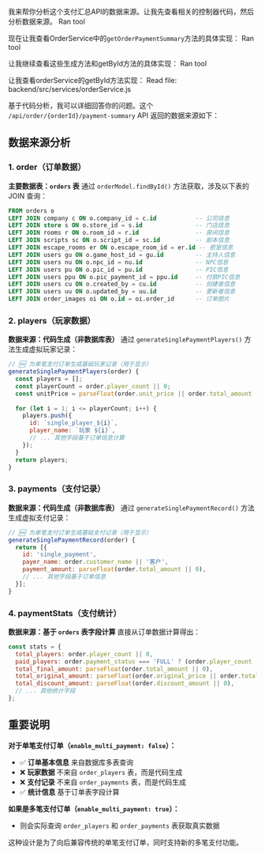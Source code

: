 我来帮你分析这个支付汇总API的数据来源。让我先查看相关的控制器代码，然后分析数据来源。
Ran tool

现在让我查看OrderService中的`getOrderPaymentSummary`方法的具体实现：
Ran tool

让我继续查看这些生成方法和getById方法的具体实现：
Ran tool

让我查看orderService的getById方法实现：
Read file: backend/src/services/orderService.js

基于代码分析，我可以详细回答你的问题。这个 `/api/order/{orderId}/payment-summary` API 返回的数据来源如下：

## 数据来源分析

### 1. **order（订单数据）** 
**主要数据表：`orders` 表**
通过 `orderModel.findById()` 方法获取，涉及以下表的 JOIN 查询：

```sql
FROM orders o
LEFT JOIN company c ON o.company_id = c.id           -- 公司信息
LEFT JOIN store s ON o.store_id = s.id               -- 门店信息  
LEFT JOIN rooms r ON o.room_id = r.id                -- 房间信息
LEFT JOIN scripts sc ON o.script_id = sc.id          -- 剧本信息
LEFT JOIN escape_rooms er ON o.escape_room_id = er.id -- 密室信息
LEFT JOIN users gu ON o.game_host_id = gu.id         -- 主持人信息
LEFT JOIN users nu ON o.npc_id = nu.id               -- NPC信息
LEFT JOIN users pu ON o.pic_id = pu.id               -- PIC信息
LEFT JOIN users ppu ON o.pic_payment_id = ppu.id     -- 付款PIC信息
LEFT JOIN users cu ON o.created_by = cu.id           -- 创建者信息
LEFT JOIN users uu ON o.updated_by = uu.id           -- 更新者信息
LEFT JOIN order_images oi ON o.id = oi.order_id      -- 订单图片
```

### 2. **players（玩家数据）**
**数据来源：代码生成（非数据库表）**
通过 `generateSinglePaymentPlayers()` 方法生成虚拟玩家记录：

```354:2:backend/src/services/orderService.js
// 🆕 为单笔支付订单生成基础玩家记录（用于显示）
generateSinglePaymentPlayers(order) {
  const players = [];
  const playerCount = order.player_count || 0;
  const unitPrice = parseFloat(order.unit_price || order.total_amount || 0) / playerCount;
  
  for (let i = 1; i <= playerCount; i++) {
    players.push({
      id: `single_player_${i}`,
      player_name: `玩家 ${i}`,
      // ... 其他字段基于订单信息计算
    });
  }
  return players;
}
```

### 3. **payments（支付记录）**
**数据来源：代码生成（非数据库表）**
通过 `generateSinglePaymentRecord()` 方法生成虚拟支付记录：

```354:26:backend/src/services/orderService.js
// 🆕 为单笔支付订单生成基础支付记录（用于显示）
generateSinglePaymentRecord(order) {
  return [{
    id: 'single_payment',
    payer_name: order.customer_name || '客户',
    payment_amount: parseFloat(order.total_amount || 0),
    // ... 其他字段基于订单信息
  }];
}
```

### 4. **paymentStats（支付统计）**
**数据来源：基于 `orders` 表字段计算**
直接从订单数据计算得出：

```354:3:backend/src/services/orderService.js
const stats = {
  total_players: order.player_count || 0,
  paid_players: order.payment_status === 'FULL' ? (order.player_count || 0) : 0,
  total_final_amount: parseFloat(order.total_amount || 0),
  total_original_amount: parseFloat(order.original_price || order.total_amount || 0),
  total_discount_amount: parseFloat(order.discount_amount || 0),
  // ... 其他统计字段
};
```

## 重要说明

**对于单笔支付订单（`enable_multi_payment: false`）：**
- ✅ **订单基本信息** 来自数据库多表查询
- ❌ **玩家数据** 不来自 `order_players` 表，而是代码生成
- ❌ **支付记录** 不来自 `order_payments` 表，而是代码生成  
- ✅ **统计信息** 基于订单表字段计算

**如果是多笔支付订单（`enable_multi_payment: true`）：**
- 则会实际查询 `order_players` 和 `order_payments` 表获取真实数据

这种设计是为了向后兼容传统的单笔支付订单，同时支持新的多笔支付功能。
